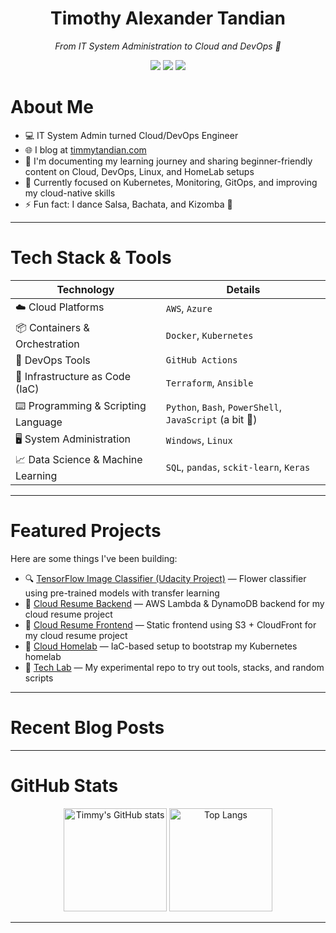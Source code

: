 <h1 align="center">Timothy Alexander Tandian</h1>
<p align="center">
  <i>From IT System Administration to Cloud and DevOps 🚀</i>
</p>

<p align="center">
  <a href="https://www.timmytandian.com" target="_blank"><img src="https://img.shields.io/badge/Blog-%230A5A0A.svg?style=for-the-badge&logo=hugo&logoColor=white"/></a>
  <a href="https://resume.timmytandian.com" target="_blank"><img src="https://img.shields.io/badge/Resume-%23FF6F61.svg?style=for-the-badge&logo=ReadMe&logoColor=white"/></a>
  <a href="https://www.linkedin.com/in/timothyalexandertandian/" target="_blank"><img src="https://img.shields.io/badge/LinkedIn-%230A66C2.svg?style=for-the-badge"/></a>
</p>

# About Me

- 💻 IT System Admin turned Cloud/DevOps Engineer
- 🌐 I blog at [timmytandian.com](https://www.timmytandian.com)
- 📜 I'm documenting my learning journey and sharing beginner-friendly content on Cloud, DevOps, Linux, and HomeLab setups
- 🎯 Currently focused on Kubernetes, Monitoring, GitOps, and improving my cloud-native skills
- ⚡ Fun fact: I dance Salsa, Bachata, and Kizomba 💃

---

# Tech Stack & Tools

| Technology                                                 | Details                                 |
| ---------------------------------------------------------- | --------------------------------------- |
| :cloud: Cloud Platforms                                    | `AWS`, `Azure`                          |
| :package: Containers & Orchestration                       | `Docker`, `Kubernetes`                  |
| :wrench: DevOps Tools                                      | `GitHub Actions`                        |
| :scroll: Infrastructure as Code (IaC)                      | `Terraform`, `Ansible`                  |
| :keyboard: Programming & Scripting Language                | `Python`, `Bash`, `PowerShell`, `JavaScript` (a bit :pinching_hand:)|
| :desktop_computer: System Administration                   | `Windows`, `Linux`                      |
| :chart_with_upwards_trend: Data Science & Machine Learning | `SQL`, `pandas`, `sckit-learn`, `Keras` |

---

# Featured Projects

Here are some things I've been building:

- 🔍 [TensorFlow Image Classifier (Udacity Project)](https://github.com/timmytandian/udacity-project2-tensorflow-classifier) — Flower classifier using pre-trained models with transfer learning
- 💼 [Cloud Resume Backend](https://github.com/timmytandian/myresume_backend) — AWS Lambda & DynamoDB backend for my cloud resume project
- 🎨 [Cloud Resume Frontend](https://github.com/timmytandian/myresume_frontend) — Static frontend using S3 + CloudFront for my cloud resume project
- 🏡 [Cloud Homelab](https://github.com/timmytandian/cloud-homelab) — IaC-based setup to bootstrap my Kubernetes homelab
- 🧪 [Tech Lab](https://github.com/timmytandian/lab) — My experimental repo to try out tools, stacks, and random scripts

---

# Recent Blog Posts
<!-- BLOG-POST-LIST:START -->
<!-- BLOG-POST-LIST:END -->


---
# GitHub Stats

<p align="center">
  <img src="https://github-readme-stats.vercel.app/api?username=timmytandian&show_icons=true&theme=tokyonight" alt="Timmy's GitHub stats" height="165" />
  <img src="https://github-readme-stats.vercel.app/api/top-langs/?username=timmytandian&layout=compact&theme=tokyonight" alt="Top Langs" height="165" />
</p>

---
<!---
timmytandian/timmytandian is a ✨ special ✨ repository because its `README.md` (this file) appears on your GitHub profile.
You can click the Preview link to take a look at your changes.
--->
